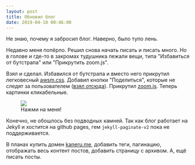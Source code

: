 ```yaml
---
layout: post
title: Обновил блог
date: 2019-04-10 00:46:00
---
```


Не знаю, почему я забросил блог. Наверно, было тупо лень.

Недавно меня попёрло. Решил снова начать писать и писать много. Но в голове и где-то в закромах тудушника лежали вещи, типа "Избавиться от бутстрапа" или "Прикрутить zoom.js".

Взял и сделал. Избавился от бутстрапа и вместо него прикрутил легковесный [awsm.css](https://igoradamenko.github.io/awsm.css/index.html). Добавил кнопки "Поделиться", которые не следят за пользователем ([взял отсюда](https://sharingbuttons.io)). Прикрутил [zoom.js](https://github.com/nishanths/zoom.js). Теперь картинки кликабельные.

<figure>
  <img src="{{ site.url }}/assets/images/blog-update/1.jpg" data-action="zoom">
  <figcaption>Нажми на меня!</figcaption>
</figure>

Конечно, не обошлось без подводных камней. Так как блог работает на Jekyll и хостится на github pages, гем `jekyll-paginate-v2` пока не поддерживается.

В планах купить домен [kaneru.me](https://kaneru.me), добавить теги, пагинацию, отображать весь контент постов, добавить страницу с архивом. А, ещё писать посты.
